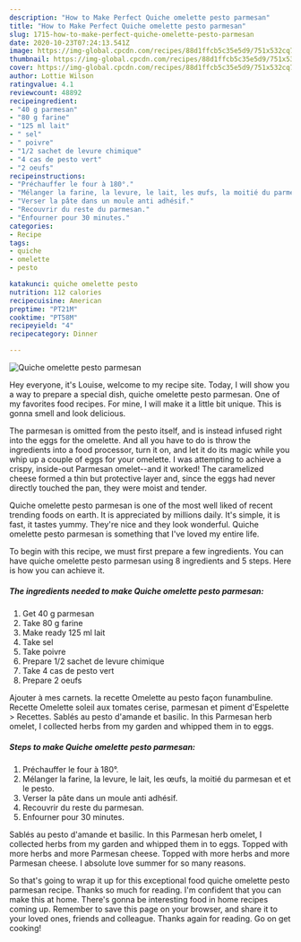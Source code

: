 ```yaml
---
description: "How to Make Perfect Quiche omelette pesto parmesan"
title: "How to Make Perfect Quiche omelette pesto parmesan"
slug: 1715-how-to-make-perfect-quiche-omelette-pesto-parmesan
date: 2020-10-23T07:24:13.541Z
image: https://img-global.cpcdn.com/recipes/88d1ffcb5c35e5d9/751x532cq70/quiche-omelette-pesto-parmesan-photo-principale-de-la-recette.jpg
thumbnail: https://img-global.cpcdn.com/recipes/88d1ffcb5c35e5d9/751x532cq70/quiche-omelette-pesto-parmesan-photo-principale-de-la-recette.jpg
cover: https://img-global.cpcdn.com/recipes/88d1ffcb5c35e5d9/751x532cq70/quiche-omelette-pesto-parmesan-photo-principale-de-la-recette.jpg
author: Lottie Wilson
ratingvalue: 4.1
reviewcount: 48892
recipeingredient:
- "40 g parmesan"
- "80 g farine"
- "125 ml lait"
- " sel"
- " poivre"
- "1/2 sachet de levure chimique"
- "4 cas de pesto vert"
- "2 oeufs"
recipeinstructions:
- "Préchauffer le four à 180°."
- "Mélanger la farine, la levure, le lait, les œufs, la moitié du parmesan et et le pesto."
- "Verser la pâte dans un moule anti adhésif."
- "Recouvrir du reste du parmesan."
- "Enfourner pour 30 minutes."
categories:
- Recipe
tags:
- quiche
- omelette
- pesto

katakunci: quiche omelette pesto 
nutrition: 112 calories
recipecuisine: American
preptime: "PT21M"
cooktime: "PT58M"
recipeyield: "4"
recipecategory: Dinner

---
```



![Quiche omelette pesto parmesan](https://img-global.cpcdn.com/recipes/88d1ffcb5c35e5d9/751x532cq70/quiche-omelette-pesto-parmesan-photo-principale-de-la-recette.jpg)

Hey everyone, it's Louise, welcome to my recipe site. Today, I will show you a way to prepare a special dish, quiche omelette pesto parmesan. One of my favorites food recipes. For mine, I will make it a little bit unique. This is gonna smell and look delicious.

The parmesan is omitted from the pesto itself, and is instead infused right into the eggs for the omelette. And all you have to do is throw the ingredients into a food processor, turn it on, and let it do its magic while you whip up a couple of eggs for your omelette. I was attempting to achieve a crispy, inside-out Parmesan omelet--and it worked! The caramelized cheese formed a thin but protective layer and, since the eggs had never directly touched the pan, they were moist and tender.

Quiche omelette pesto parmesan is one of the most well liked of recent trending foods on earth. It is appreciated by millions daily. It's simple, it is fast, it tastes yummy. They're nice and they look wonderful. Quiche omelette pesto parmesan is something that I've loved my entire life.


To begin with this recipe, we must first prepare a few ingredients. You can have quiche omelette pesto parmesan using 8 ingredients and 5 steps. Here is how you can achieve it.

<!--inarticleads1-->

##### The ingredients needed to make Quiche omelette pesto parmesan:

1. Get 40 g parmesan
1. Take 80 g farine
1. Make ready 125 ml lait
1. Take  sel
1. Take  poivre
1. Prepare 1/2 sachet de levure chimique
1. Take 4 cas de pesto vert
1. Prepare 2 oeufs


Ajouter à mes carnets. la recette Omelette au pesto façon funambuline. Recette Omelette soleil aux tomates cerise, parmesan et piment d&#39;Espelette &gt; Recettes. Sablés au pesto d&#39;amande et basilic. In this Parmesan herb omelet, I collected herbs from my garden and whipped them in to eggs. 

<!--inarticleads2-->

##### Steps to make Quiche omelette pesto parmesan:

1. Préchauffer le four à 180°.
1. Mélanger la farine, la levure, le lait, les œufs, la moitié du parmesan et et le pesto.
1. Verser la pâte dans un moule anti adhésif.
1. Recouvrir du reste du parmesan.
1. Enfourner pour 30 minutes.


Sablés au pesto d&#39;amande et basilic. In this Parmesan herb omelet, I collected herbs from my garden and whipped them in to eggs. Topped with more herbs and more Parmesan cheese. Topped with more herbs and more Parmesan cheese. I absolute love summer for so many reasons. 

So that's going to wrap it up for this exceptional food quiche omelette pesto parmesan recipe. Thanks so much for reading. I'm confident that you can make this at home. There's gonna be interesting food in home recipes coming up. Remember to save this page on your browser, and share it to your loved ones, friends and colleague. Thanks again for reading. Go on get cooking!
